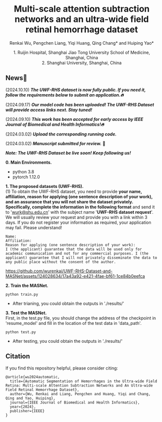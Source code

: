 <p align="center">
  <h1 align="center">Multi-scale attention subtraction networks and an ultra-wide field retinal hemorrhage dataset</h1>
  <p align="center">
    Renkai Wu, Pengchen Liang, Yiqi Huang, Qing Chang* and Huiping Yao*
  </p>
    <p align="center">
      1. Ruijin Hospital, Shanghai Jiao Tong University School of Medicine, Shanghai, China</br>
      2. Shanghai University, Shanghai, China</br>
  </p>
</p>

## News🚀
(2024.10.10) ***The UWF-RHS dataset is now fully public. If you need it, follow the requirements below to submit an application.🔥*** 

(2024.09.17) ***Our model code has been uploaded! The UWF-RHS Dataset will provide access links next. Stay tuned!*** 

(2024.09.10) ***This work has been accepted for early access by IEEE Journal of Biomedical and Health Informatics!🔥*** 

(2024.03.02) ***Upload the corresponding running code.*** 

(2024.03.02) ***Manuscript submitted for review.*** 📃

***Note: The UWF-RHS Dataset be live soon! Keep following us!***

**0. Main Environments.**
- python 3.8
- pytorch 1.12.0

**1. The proposed datasets (UWF-RHS).** </br>
(1) To obtain the UWF-RHS dataset, you need to provide **your name, affiliation, reason for applying (one sentence description of your work), and an assurance that you will not share the dataset privately. Specifically, complete the information in the following format** and send it to 'wurk@shu.edu.cn' with the subject name '**UWF-RHS dataset request**'. We will usually review your request and provide you with a link within 3 days. If you do not register your information as required, your application may fail. Please understand! </br>
```
Name:
Affiliation:
Reason for applying (one sentence description of your work):
I (the applicant) guarantee that the data will be used only for academic communication and not for any commercial purposes. I (the applicant) guarantee that I will not privately disseminate the data to any public place without the consent of the author.
```


https://github.com/wurenkai/UWF-RHS-Dataset-and-MASNet/assets/124028634/17a43a92-e421-4fae-bf61-1ce84b0eefca



**2. Train the MASNet.**
```
python train.py
```
- After trianing, you could obtain the outputs in './results/'

**3. Test the MASNet.** </br>
First, in the test.py file, you should change the address of the checkpoint in 'resume_model' and fill in the location of the test data in 'data_path'.
```
python test.py
```
- After testing, you could obtain the outputs in './results/'

## Citation
If you find this repository helpful, please consider citing:
```
@article{wu2024automatic,
  title={Automatic Segmentation of Hemorrhages in the Ultra-wide Field Retina: Multi-scale Attention Subtraction Networks and An Ultra-wide Field Retinal Hemorrhage Dataset},
  author={Wu, Renkai and Liang, Pengchen and Huang, Yiqi and Chang, Qing and Yao, Huiping},
  journal={IEEE Journal of Biomedical and Health Informatics},
  year={2024},
  publisher={IEEE}
}
```
